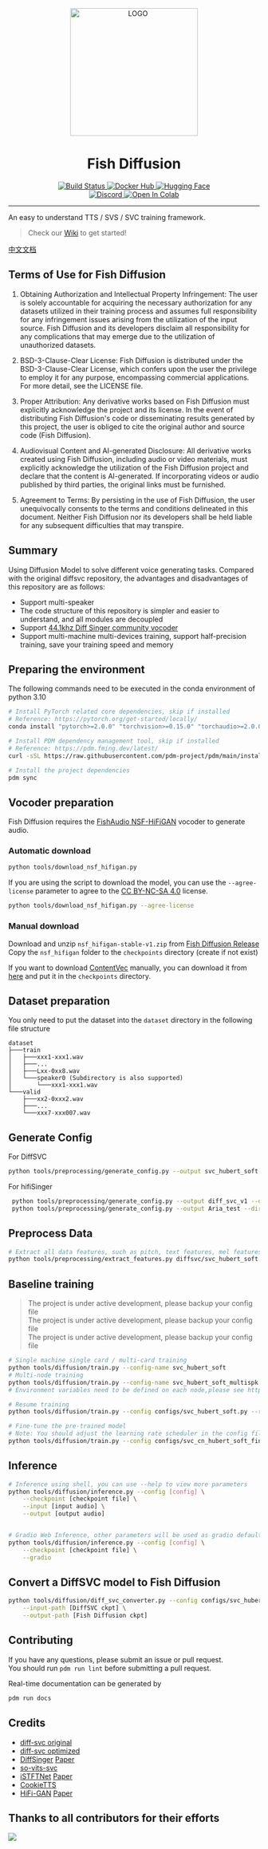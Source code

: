 <div align="center">

<img alt="LOGO" src="https://cdn.jsdelivr.net/gh/fishaudio/fish-diffusion@main/images/logo_512x512.png" width="256" height="256" />

# Fish Diffusion

<div>
<a target="_blank" href="https://github.com/fishaudio/fish-diffusion/actions/workflows/ci.yml">
<img alt="Build Status" src="https://img.shields.io/github/actions/workflow/status/fishaudio/fish-diffusion/ci.yml?style=flat-square&logo=GitHub"/>
</a>
<a target="_blank" href="https://hub.docker.com/r/lengyue233/fish-diffusion">
<img alt="Docker Hub" src="https://img.shields.io/docker/cloud/build/lengyue233/fish-diffusion?style=flat-square&logo=Docker&logoColor=white"/>
</a>
<a target="_blank" href="https://huggingface.co/spaces/fishaudio/fish-diffusion">
<img alt="Hugging Face" src="https://img.shields.io/badge/🤗%20Spaces-HiFiSinger-blue.svg?style=flat-square"/>
</a>
</div>

<div>
<a target="_blank" href="https://discord.gg/wbYSRBrW2E">
<img alt="Discord" src="https://img.shields.io/discord/1044927142900809739?color=%23738ADB&label=Discord&logo=discord&logoColor=white&style=flat-square"/>
</a>
<a target="_blank" href="https://colab.research.google.com/github/fishaudio/fish-diffusion/blob/main/notebooks/train.ipynb">
<img alt="Open In Colab" src="https://img.shields.io/static/v1?label=Colab&message=Notebook&color=F9AB00&logo=googlecolab&style=flat-square"/>
</a>
</div>

</div>

------

An easy to understand TTS / SVS / SVC training framework.

> Check our [Wiki](https://fishaudio.github.io/fish-diffusion/) to get started! 

[中文文档](README.zh.md)

## Terms of Use for Fish Diffusion
1. Obtaining Authorization and Intellectual Property Infringement: The user is solely accountable for acquiring the necessary authorization for any datasets utilized in their training process and assumes full responsibility for any infringement issues arising from the utilization of the input source. Fish Diffusion and its developers disclaim all responsibility for any complications that may emerge due to the utilization of unauthorized datasets.

2. BSD-3-Clause-Clear License: Fish Diffusion is distributed under the BSD-3-Clause-Clear License, which confers upon the user the privilege to employ it for any purpose, encompassing commercial applications. For more detail, see the LICENSE file.

3. Proper Attribution: Any derivative works based on Fish Diffusion must explicitly acknowledge the project and its license. In the event of distributing Fish Diffusion's code or disseminating results generated by this project, the user is obliged to cite the original author and source code (Fish Diffusion).

4. Audiovisual Content and AI-generated Disclosure: All derivative works created using Fish Diffusion, including audio or video materials, must explicitly acknowledge the utilization of the Fish Diffusion project and declare that the content is AI-generated. If incorporating videos or audio published by third parties, the original links must be furnished.

6. Agreement to Terms: By persisting in the use of Fish Diffusion, the user unequivocally consents to the terms and conditions delineated in this document. Neither Fish Diffusion nor its developers shall be held liable for any subsequent difficulties that may transpire.


## Summary
Using Diffusion Model to solve different voice generating tasks. Compared with the original diffsvc repository, the advantages and disadvantages of this repository are as follows:
+ Support multi-speaker
+ The code structure of this repository is simpler and easier to understand, and all modules are decoupled
+ Support [44.1khz Diff Singer community vocoder](https://openvpi.github.io/vocoders/)
+ Support multi-machine multi-devices training, support half-precision training, save your training speed and memory

## Preparing the environment
The following commands need to be executed in the conda environment of python 3.10

```bash
# Install PyTorch related core dependencies, skip if installed
# Reference: https://pytorch.org/get-started/locally/
conda install "pytorch>=2.0.0" "torchvision>=0.15.0" "torchaudio>=2.0.0" pytorch-cuda=11.8 -c pytorch -c nvidia

# Install PDM dependency management tool, skip if installed
# Reference: https://pdm.fming.dev/latest/
curl -sSL https://raw.githubusercontent.com/pdm-project/pdm/main/install-pdm.py | python3 -

# Install the project dependencies
pdm sync
```

## Vocoder preparation
Fish Diffusion requires the [FishAudio NSF-HiFiGAN](https://github.com/fishaudio/fish-diffusion/releases/tag/v2.0.0) vocoder to generate audio.

### Automatic download
```bash
python tools/download_nsf_hifigan.py
```

If you are using the script to download the model, you can use the `--agree-license` parameter to agree to the [CC BY-NC-SA 4.0](https://creativecommons.org/licenses/by-nc-sa/4.0/) license.

```bash
python tools/download_nsf_hifigan.py --agree-license
```

### Manual download
Download and unzip `nsf_hifigan-stable-v1.zip` from [Fish Diffusion Release](https://github.com/fishaudio/fish-diffusion/releases/tag/v2.0.0)  
Copy the `nsf_hifigan` folder to the `checkpoints` directory (create if not exist)

If you want to download [ContentVec](https://github.com/auspicious3000/contentvec) manually, you can download it from [here](https://github.com/fishaudio/fish-diffusion/releases/download/v1.12/content-vec-best-legacy-500.pt) and put it in the `checkpoints` directory.

## Dataset preparation
You only need to put the dataset into the `dataset` directory in the following file structure

```shell
dataset
├───train
│   ├───xxx1-xxx1.wav
│   ├───...
│   ├───Lxx-0xx8.wav
│   └───speaker0 (Subdirectory is also supported)
│       └───xxx1-xxx1.wav
└───valid
    ├───xx2-0xxx2.wav
    ├───...
    └───xxx7-xxx007.wav
```

## Generate Config
For DiffSVC
``` bash
python tools/preprocessing/generate_config.py --output svc_hubert_soft --dir-name diffsvc
```
For hifiSinger
``` bash
 python tools/preprocessing/generate_config.py --output diff_svc_v1 --dir-name diff_svc_v1 --model hifi_svc --dataset hifi_svc --scheduler exponential --trainer hifi_svc -ms 
 python tools/preprocessing/generate_config.py --output Aria_test --dir-name Aria_test -ms --model hifi_svc --dataset hifi_svc --scheduler exponential --trainer hifi_svc 
```

## Preprocess Data
```bash
# Extract all data features, such as pitch, text features, mel features, etc.
python tools/preprocessing/extract_features.py diffsvc/svc_hubert_soft.yaml --num-workers=8 --clean
```

## Baseline training
> The project is under active development, please backup your config file  
> The project is under active development, please backup your config file  
> The project is under active development, please backup your config file  

```bash
# Single machine single card / multi-card training
python tools/diffusion/train.py --config-name svc_hubert_soft
# Multi-node training
python tools/diffusion/train.py --config-name svc_hubert_soft_multispk
# Environment variables need to be defined on each node,please see https://pytorch-lightning.readthedocs.io/en/1.6.5/clouds/cluster.html  for more infomation.

# Resume training
python tools/diffusion/train.py --config configs/svc_hubert_soft.py --resume [checkpoint file]

# Fine-tune the pre-trained model
# Note: You should adjust the learning rate scheduler in the config file to warmup_cosine_finetune
python tools/diffusion/train.py --config configs/svc_cn_hubert_soft_finetune.py --pretrained [checkpoint file]
```

## Inference
```bash
# Inference using shell, you can use --help to view more parameters
python tools/diffusion/inference.py --config [config] \
    --checkpoint [checkpoint file] \
    --input [input audio] \
    --output [output audio]


# Gradio Web Inference, other parameters will be used as gradio default parameters
python tools/diffusion/inference.py --config [config] \
    --checkpoint [checkpoint file] \
    --gradio
```

## Convert a DiffSVC model to Fish Diffusion
```bash
python tools/diffusion/diff_svc_converter.py --config configs/svc_hubert_soft_diff_svc.py \
    --input-path [DiffSVC ckpt] \
    --output-path [Fish Diffusion ckpt]
```

## Contributing
If you have any questions, please submit an issue or pull request.  
You should run `pdm run lint` before submitting a pull request.

Real-time documentation can be generated by
```bash
pdm run docs
```

## Credits
+ [diff-svc original](https://github.com/prophesier/diff-svc)
+ [diff-svc optimized](https://github.com/innnky/diff-svc/)
+ [DiffSinger](https://github.com/openvpi/DiffSinger/) [Paper](https://arxiv.org/abs/2105.02446)
+ [so-vits-svc](https://github.com/innnky/so-vits-svc)
+ [iSTFTNet](https://github.com/rishikksh20/iSTFTNet-pytorch) [Paper](https://arxiv.org/pdf/2203.02395.pdf)
+ [CookieTTS](https://github.com/CookiePPP/cookietts/tree/master/CookieTTS/_4_mtw/hifigan)
+ [HiFi-GAN](https://github.com/jik876/hifi-gan) [Paper](https://arxiv.org/abs/2010.05646)

## Thanks to all contributors for their efforts

<a href="https://github.com/fishaudio/fish-diffusion/graphs/contributors" target="_blank">
  <img src="https://contrib.rocks/image?repo=fishaudio/fish-diffusion" />
</a>

